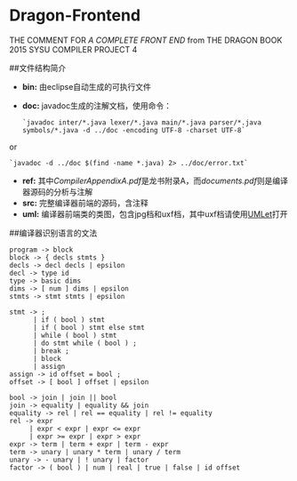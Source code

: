# Dragon-Frontend

THE COMMENT FOR *A COMPLETE FRONT END* from THE DRAGON BOOK      
2015 SYSU COMPILER PROJECT 4     


##文件结构简介

* **bin:** 由eclipse自动生成的可执行文件
* **doc:** javadoc生成的注解文档，使用命令：

      `javadoc inter/*.java lexer/*.java main/*.java parser/*.java symbols/*.java -d ../doc -encoding UTF-8 -charset UTF-8`  
or

	`javadoc -d ../doc $(find -name *.java) 2> ../doc/error.txt`

* **ref:** 其中*CompilerAppendixA.pdf*是龙书附录A，而*documents.pdf*则是编译器源码的分析与注解
* **src:** 完整编译器前端的源码，含注释
* **uml:** 编译器前端类的类图，包含jpg档和uxf档，其中uxf档请使用[UMLet](http://www.umlet.com/)打开


##编译器识别语言的文法

```
program -> block
block -> { decls stmts }
decls -> decl decls | epsilon
decl -> type id
type -> basic dims
dims -> [ num ] dims | epsilon
stmts -> stmt stmts | epsilon

stmt -> ;
      | if ( bool ) stmt 
      | if ( bool ) stmt else stmt
      | while ( bool ) stmt
      | do stmt while ( bool ) ;
      | break ;
      | block
      | assign
assign -> id offset = bool ;
offset -> [ bool ] offset | epsilon

bool -> join | join || bool
join -> equality | equality && join
equality -> rel | rel == equality | rel != equality
rel -> expr 
     | expr < expr | expr <= expr 
     | expr >= expr | expr > expr
expr -> term | term + expr | term - expr
term -> unary | unary * term | unary / term
unary -> - unary | ! unary | factor
factor -> ( bool ) | num | real | true | false | id offset
```
